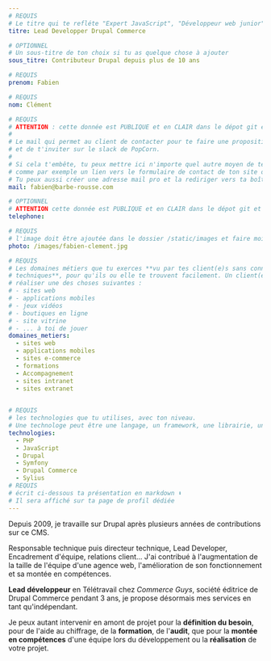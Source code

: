 ```yaml
---
# REQUIS
# Le titre qui te refléte "Expert JavaScript", "Développeur web junior"
titre: Lead Developper Drupal Commerce

# OPTIONNEL
# Un sous-titre de ton choix si tu as quelque chose à ajouter
sous_titre: Contributeur Drupal depuis plus de 10 ans

# REQUIS
prenom: Fabien

# REQUIS
nom: Clément

# REQUIS
# ATTENTION : cette donnée est PUBLIQUE et en CLAIR dans le dépot git et sur le site
#
# Le mail qui permet au client de contacter pour te faire une proposition de projet
# et de t'inviter sur le slack de PopCorn.
#
# Si cela t'embête, tu peux mettre ici n'importe quel autre moyen de te contacter,
# comme par exemple un lien vers le formulaire de contact de ton site ou vers ton linkedin.
# Tu peux aussi créer une adresse mail pro et la rediriger vers ta boîte mail perso
mail: fabien@barbe-rousse.com

# OPTIONNEL
# ATTENTION cette donnée est PUBLIQUE et en CLAIR dans le dépot git et sur le site
telephone:

# REQUIS
# l'image doit être ajoutée dans le dossier /static/images et faire moins de 100ko ! Sa hauteur affichée sur le site sera de 300px, elle s'adaptera comme elle peut au responsive avec du css.
photo: /images/fabien-clement.jpg

# REQUIS
# Les domaines métiers que tu exerces **vu par tes client(e)s sans connaissances
# techniques**, pour qu'ils ou elle te trouvent facilement. Un client(e) veut par exemple
# réaliser une des choses suivantes :
# - sites web
# - applications mobiles
# - jeux vidéos
# - boutiques en ligne
# - site vitrine
# - ... à toi de jouer
domaines_metiers:
  - sites web
  - applications mobiles
  - sites e-commerce
  - formations
  - Accompagnement
  - sites intranet
  - sites extranet
  

# REQUIS
# les technologies que tu utilises, avec ton niveau.
# Une technologe peut être une langage, un framework, une librairie, un CMS ...
technologies:
  - PHP
  - JavaScript
  - Drupal
  - Symfony
  - Drupal Commerce
  - Sylius
# REQUIS
# écrit ci-dessous ta présentation en markdown ⬇️
# Il sera affiché sur ta page de profil dédiée
---
```


Depuis 2009, je travaille sur Drupal après plusieurs années de contributions sur ce CMS.

Responsable technique puis directeur technique, Lead Developer, Encadrement d'équipe, relations client... J'ai contribué à l'augmentation de la taille de l'équipe d'une agence web, l'amélioration de son fonctionnement et sa montée en compétences.

**Lead développeur** en Télétravail chez *Commerce Guys*, société éditrice de Drupal Commerce pendant 3 ans, je propose désormais mes services en tant qu'indépendant.

Je peux autant intervenir en amont de projet pour la **définition du besoin**, pour de l'aide au chiffrage, de la **formation**, de l'**audit**, que pour la **montée en compétences** d'une équipe lors du développement ou la **réalisation** de votre projet. 
